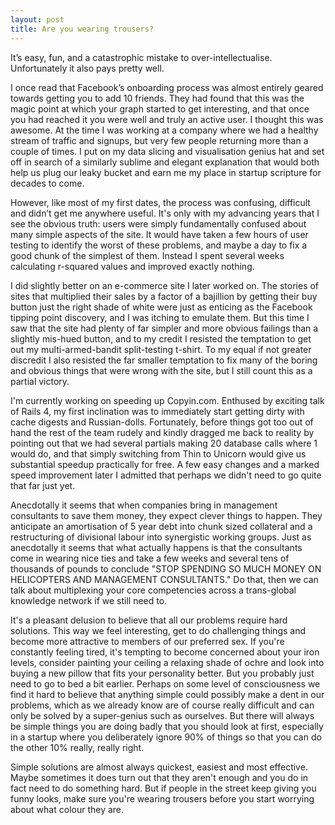 ```yaml
---
layout: post
title: Are you wearing trousers?
---
```

It’s easy, fun, and a catastrophic mistake to over-intellectualise. Unfortunately it also pays pretty well.

I once read that Facebook’s onboarding process was almost entirely geared towards getting you to add 10 friends. They had found that this was the magic point at which your graph started to get interesting, and that once you had reached it you were well and truly an active user. I thought this was awesome. At the time I was working at a company where we had a healthy stream of traffic and signups, but very few people returning more than a couple of times. I put on my data slicing and visualisation genius hat and set off in search of a similarly sublime and elegant explanation that would both help us plug our leaky bucket and earn me my place in startup scripture for decades to come.

However, like most of my first dates, the process was confusing, difficult and didn’t get me anywhere useful. It's only with my advancing years that I see the obvious truth: users were simply fundamentally confused about many simple aspects of the site. It would have taken a few hours of user testing to identify the worst of these problems, and maybe a day to fix a good chunk of the simplest of them. Instead I spent several weeks calculating r-squared values and improved exactly nothing.

I did slightly better on an e-commerce site I later worked on. The stories of sites that multiplied their sales by a factor of a bajillion by getting their buy button just the right shade of white were just as enticing as the Facebook tipping point discovery, and I was itching to emulate them. But this time I saw that the site had plenty of far simpler and more obvious failings than a slightly mis-hued button, and to my credit I resisted the temptation to get out my multi-armed-bandit split-testing t-shirt. To my equal if not greater discredit I also resisted the far smaller temptation to fix many of the boring and obvious things that were wrong with the site, but I still count this as a partial victory.

I'm currently working on speeding up Copyin.com. Enthused by exciting talk of Rails 4, my first inclination was to immediately start getting dirty with cache digests and Russian-dolls. Fortunately, before things got too out of hand the rest of the team rudely and kindly dragged me back to reality by pointing out that we had several partials making 20 database calls where 1 would do, and that simply switching from Thin to Unicorn would give us substantial speedup practically for free. A few easy changes and a marked speed improvement later I admitted that perhaps we didn't need to go quite that far just yet.

Anecdotally it seems that when companies bring in management consultants to save them money, they expect clever things to happen. They anticipate an amortisation of 5 year debt into chunk sized collateral and a restructuring of divisional labour into synergistic working groups. Just as anecdotally it seems that what actually happens is that the consultants come in wearing nice ties and take a few weeks and several tens of thousands of pounds to conclude "STOP SPENDING SO MUCH MONEY ON HELICOPTERS AND MANAGEMENT CONSULTANTS." Do that, then we can talk about multiplexing your core competencies across a trans-global knowledge network if we still need to.

It's a pleasant delusion to believe that all our problems require hard solutions. This way we feel interesting, get to do challenging things and become more attractive to members of our preferred sex. If you're constantly feeling tired, it's tempting to become concerned about your iron levels, consider painting your ceiling a relaxing shade of ochre and look into buying a new pillow that fits your personality better. But you probably just need to go to bed a bit earlier. Perhaps on some level of consciousness we find it hard to believe that anything simple could possibly make a dent in our problems, which as we already know are of course really difficult and can only be solved by a super-genius such as ourselves. But there will always be simple things you are doing badly that you should look at first, especially in a startup where you deliberately ignore 90% of things so that you can do the other 10% really, really right.

Simple solutions are almost always quickest, easiest and most effective. Maybe sometimes it does turn out that they aren't enough and you do in fact need to do something hard. But if people in the street keep giving you funny looks, make sure you're wearing trousers before you start worrying about what colour they are.